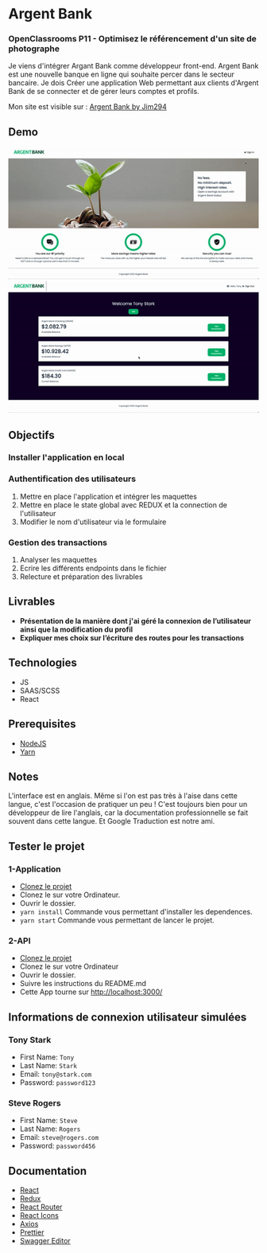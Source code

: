 # Argent Bank
### OpenClassrooms P11 - Optimisez le référencement d'un site de photographe

Je viens d'intégrer Argant Bank comme développeur front-end. Argent Bank est une nouvelle banque en ligne qui souhaite percer dans le secteur bancaire. Je dois Créer une application Web permettant aux clients d'Argent Bank de se connecter et de gérer leurs comptes et profils.

Mon site est visible sur : [Argent Bank by Jim294](https://argentbankjm.netlify.app/)

## Demo

![Demo1](https://github.com/jim294/ArgentBank-website/blob/main/public/gifs/Project-13-Demo-Part-1.gif)
![Demo2](https://github.com/jim294/ArgentBank-website/blob/main/public/gifs/Project-13-Demo-Part-2.gif)

## Objectifs

### Installer l'application en local
### Authentification des utilisateurs
1. Mettre en place l'application et intégrer les maquettes
2. Mettre en place le state global avec REDUX et la connection de l'utilisateur
3. Modifier le nom d'utilisateur via le formulaire
### Gestion des transactions
1. Analyser les maquettes
2. Ecrire les différents endpoints dans le fichier
3. Relecture et préparation des livrables 

## Livrables

- **Présentation de la manière dont j'ai géré la connexion de l’utilisateur ainsi que la modification du profil**
- **Expliquer mes choix sur l’écriture des routes pour les transactions**

## Technologies

* JS
* SAAS/SCSS
* React

## Prerequisites

* [NodeJS](https://nodejs.org/en/)
* [Yarn](https://yarnpkg.com/) 

## Notes

L'interface est en anglais. Même si l'on est pas très à l'aise dans cette langue, c'est l'occasion de pratiquer un peu ! C'est toujours bien pour un développeur de lire l'anglais, car la documentation professionnelle se fait souvent dans cette langue. Et Google Traduction est notre ami.

## Tester le projet

### 1-Application

* [Clonez le projet](https://github.com/jim294/ArgentBank-website)
* Clonez le sur votre Ordinateur.
* Ouvrir le dossier.
* ```yarn install``` Commande vous permettant d'installer les dependences.
* ```yarn start``` Commande vous permettant de lancer le projet.


### 2-API

* [Clonez le projet](https://github.com/OpenClassrooms-Student-Center/Project-10-Bank-API)
* Clonez le sur votre Ordinateur
* Ouvrir le dossier.
* Suivre les instructions du README.md
* Cette App tourne sur [http://localhost:3000/](http://localhost:3000/)

## Informations de connexion utilisateur simulées

### Tony Stark

- First Name: `Tony`
- Last Name: `Stark`
- Email: `tony@stark.com`
- Password: `password123`

### Steve Rogers

- First Name: `Steve`
- Last Name: `Rogers`
- Email: `steve@rogers.com`
- Password: `password456`

## Documentation

- [React](https://fr.reactjs.org/)
- [Redux](https://redux.js.org/)
- [React Router](https://v5.reactrouter.com/web/guides/quick-start)
- [React Icons](https://react-icons.github.io/react-icons/)
- [Axios](https://axios-http.com/docs/intro)
- [Prettier](https://prettier.io/docs/en/install.html)
- [Swagger Editor](https://swagger.io/tools/swagger-editor/)
